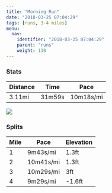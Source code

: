 ```yaml
---
title: "Morning Run"
date: "2018-03-25 07:04:29"
tags: [runs, 3-4 miles]
menu:
  nav:
    identifier: "2018-03-25 07:04:29"
    parent: "runs"
    weight: 130
---
```


### Stats

| Distance | Time | Pace |
|----------|------|------|
|3.11mi|31m59s|10m18s/mi|

<img src='https://maps.googleapis.com/maps/api/staticmap?maptype=roadmap&path=enc:kwjeIxiyLiAg@oCqMn@a@~DhIrAlEHzIhCtGzEjGvEfAlJxPbD~KjJxl@WlAQsBZ`e@VaXw@aLRrBXmAeHyg@iEsNyJ}QsIgEmHyRkCuBlAyDaEgHVuBe@dF~@bB&key=AIzaSyAfqMeaZ1CCJFGP5cWud__oZnT_Pybg-1M&size=800x800&markers=color:yellow|label:S|53.47206,-2.26477&markers=color:green|label:F|53.47275,-2.2636600000000007'>

### Splits

| Mile | Pace | Elevation |
|------|------|-----------|
|1|9m43s/mi|1.3ft|
|2|10m41s/mi|1.3ft|
|3|10m29s/mi|3ft|
|4|9m29s/mi|-1.6ft|
